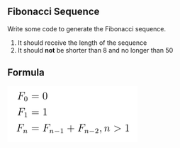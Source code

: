 ## Fibonacci Sequence

Write some code to generate the Fibonacci sequence.


1. It should receive the length of the sequence
2. It should **not** be shorter than 8 and no longer than 50

## Formula

![Fibonacci Formula](images/fibonacci.png)
